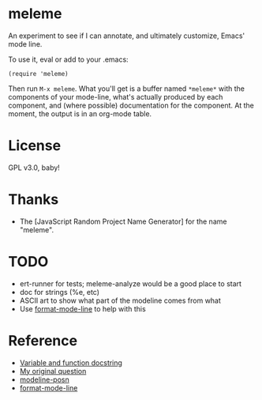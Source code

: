 # meleme

An experiment to see if I can annotate, and ultimately customize,
Emacs' mode line.

To use it, eval or add to your .emacs:

    (require 'meleme)

Then run `M-x meleme`.  What you'll get is a buffer named `*meleme*`
with the components of your mode-line, what's actually produced by
each component, and (where possible) documentation for the component.
At the moment, the output is in an org-mode table.

# License

GPL v3.0, baby!

# Thanks

* The [JavaScript Random Project Name Generator] for the name "meleme".

[0]: http://mrsharpoblunto.github.io/foswig.js/

# TODO

- ert-runner for tests; meleme-analyze would be a good place to start
- doc for strings (%e, etc)
- ASCII art to show what part of the modeline comes from what
- Use [format-mode-line][4] to help with this

# Reference

- [Variable and function docstring][1]
- [My original question][2]
- [modeline-posn][3]
- [format-mode-line][4]

[1]: https://emacs.stackexchange.com/questions/3631/how-to-retrieve-docstrings-from-functions-and-variables
[2]: https://emacs.stackexchange.com/questions/2097/how-can-i-find-out-exactly-what-my-modeline-is-telling-me
[3]: http://www.emacswiki.org/emacs/modeline-posn.el
[4]: https://www.gnu.org/software/emacs/manual/html_node/elisp/Emulating-Mode-Line.html
